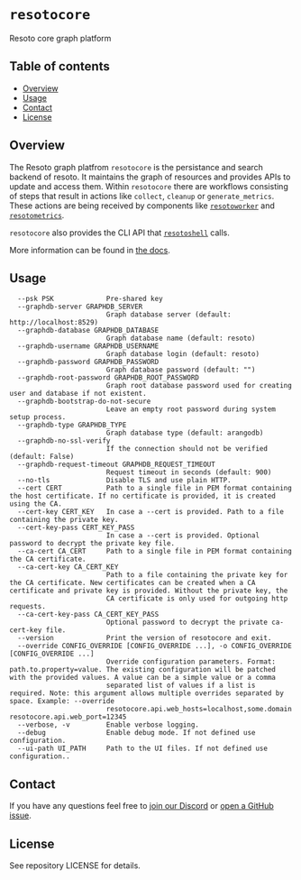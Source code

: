# `resotocore`
Resoto core graph platform


## Table of contents

* [Overview](#overview)
* [Usage](#usage)
* [Contact](#contact)
* [License](#license)


## Overview
The Resoto graph platfrom `resotocore` is the persistance and search backend of resoto. It maintains the graph
of resources and provides APIs to update and access them. Within `resotocore` there are workflows consisting of steps
that result in actions like `collect`, `cleanup` or `generate_metrics`. These actions are being received by components
like [`resotoworker`](../resotoworker/) and [`resotometrics`](../resotometrics/).

`resotocore` also provides the CLI API that [`resotoshell`](../resotoshell/) calls.

More information can be found in [the docs](https://resoto.com/docs/concepts/components/core).


## Usage
```
  --psk PSK             Pre-shared key
  --graphdb-server GRAPHDB_SERVER
                        Graph database server (default: http://localhost:8529)
  --graphdb-database GRAPHDB_DATABASE
                        Graph database name (default: resoto)
  --graphdb-username GRAPHDB_USERNAME
                        Graph database login (default: resoto)
  --graphdb-password GRAPHDB_PASSWORD
                        Graph database password (default: "")
  --graphdb-root-password GRAPHDB_ROOT_PASSWORD
                        Graph root database password used for creating user and database if not existent.
  --graphdb-bootstrap-do-not-secure
                        Leave an empty root password during system setup process.
  --graphdb-type GRAPHDB_TYPE
                        Graph database type (default: arangodb)
  --graphdb-no-ssl-verify
                        If the connection should not be verified (default: False)
  --graphdb-request-timeout GRAPHDB_REQUEST_TIMEOUT
                        Request timeout in seconds (default: 900)
  --no-tls              Disable TLS and use plain HTTP.
  --cert CERT           Path to a single file in PEM format containing the host certificate. If no certificate is provided, it is created using the CA.
  --cert-key CERT_KEY   In case a --cert is provided. Path to a file containing the private key.
  --cert-key-pass CERT_KEY_PASS
                        In case a --cert is provided. Optional password to decrypt the private key file.
  --ca-cert CA_CERT     Path to a single file in PEM format containing the CA certificate.
  --ca-cert-key CA_CERT_KEY
                        Path to a file containing the private key for the CA certificate. New certificates can be created when a CA certificate and private key is provided. Without the private key, the
                        CA certificate is only used for outgoing http requests.
  --ca-cert-key-pass CA_CERT_KEY_PASS
                        Optional password to decrypt the private ca-cert-key file.
  --version             Print the version of resotocore and exit.
  --override CONFIG_OVERRIDE [CONFIG_OVERRIDE ...], -o CONFIG_OVERRIDE [CONFIG_OVERRIDE ...]
                        Override configuration parameters. Format: path.to.property=value. The existing configuration will be patched with the provided values. A value can be a simple value or a comma
                        separated list of values if a list is required. Note: this argument allows multiple overrides separated by space. Example: --override
                        resotocore.api.web_hosts=localhost,some.domain resotocore.api.web_port=12345
  --verbose, -v         Enable verbose logging.
  --debug               Enable debug mode. If not defined use configuration.
  --ui-path UI_PATH     Path to the UI files. If not defined use configuration..
```


## Contact
If you have any questions feel free to [join our Discord](https://discord.gg/someengineering) or [open a GitHub issue](https://github.com/someengineering/resoto/issues/new).


## License
See repository LICENSE for details.

